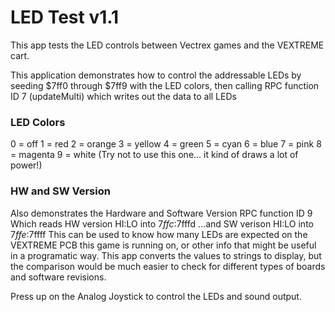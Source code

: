 LED Test v1.1
===

This app tests the LED controls between Vectrex games and the VEXTREME cart.

This application demonstrates how to control the addressable LEDs
by seeding $7ff0 through $7ff9 with the LED colors, then calling
RPC function ID 7 (updateMulti) which writes out the data to all LEDs

### LED Colors

0 = off
1 = red
2 = orange
3 = yellow
4 = green
5 = cyan
6 = blue
7 = pink
8 = magenta
9 = white (Try not to use this one... it kind of draws a lot of power!)

### HW and SW Version

Also demonstrates the Hardware and Software Version RPC function ID 9
Which reads HW version HI:LO into $7ffc:$7fffd
     ...and SW verison HI:LO into $7ffe:$7ffff
This can be used to know how many LEDs are expected on the VEXTREME PCB this
game is running on, or other info that might be useful in a programatic way.
This app converts the values to strings to display, but the comparison would
be much easier to check for different types of boards and software revisions.

Press up on the Analog Joystick to control the LEDs and sound output.
